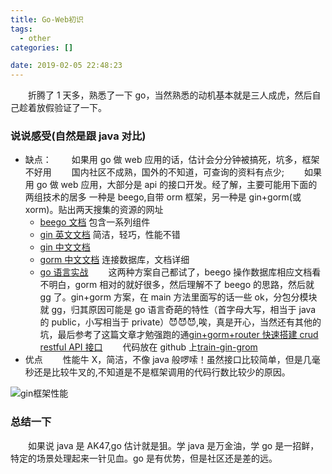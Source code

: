 ```yaml
---
title: Go-Web初识
tags:
  - other
categories: []

date: 2019-02-05 22:48:23
---
```


&emsp;&emsp;折腾了 1 天多，熟悉了一下 go，当然熟悉的动机基本就是三人成虎，然后自己趁着放假验证了一下。

<!--more-->

### 说说感受(自然是跟 java 对比)

- 缺点：
  &emsp;&emsp;如果用 go 做 web 应用的话，估计会分分钟被搞死，坑多，框架不好用
  &emsp;&emsp;国内社区不成熟，国外的不知道，可查询的资料有点少;
  &emsp;&emsp;如果用 go 做 web 应用，大部分是 api 的接口开发。经了解，主要可能用下面的两组技术的居多
  一种是 beego,自带 orm 框架，另一种是 gin+gorm(或 xorm)。贴出两天搜集的资源的网址
  - [beego 文档](https://beego.me/) 包含一系列组件
  - [gin 英文文档](https://github.com/gin-gonic/gin) 简洁，轻巧，性能不错
  - [gin 中文文档](https://learnku.com/docs/gin-gonic/2018/gin-readme/3819)
  - [gorm 中文文档](http://gorm.book.jasperxu.com/) 连接数据库，文档详细
  - [go 语言实战](https://github.com/threerocks/studyFiles/blob/master/go/%E3%80%8AGo%E8%AF%AD%E8%A8%80%E5%AE%9E%E6%88%98%E3%80%8B.pdf)
    &emsp;&emsp;这两种方案自己都试了，beego 操作数据库相应文档看不明白，gorm 相对的就好很多，然后理解不了 beego 的思路，然后就 gg 了。gin+gorm 方案，在 main 方法里面写的话一些 ok，分包分模块就 gg，归其原因可能是 go 语言奇葩的特性（首字母大写，相当于 java 的 public，小写相当于 private）😈😈😈,唉，真是开心，当然还有其他的坑，最后参考了这篇文章才勉强跑的通[gin+gorm+router 快速搭建 crud restful API 接口](https://learnku.com/articles/23548/gingormrouter-quickly-build-crud-restful-api-interface)
    &emsp;&emsp;代码放在 github 上[train-gin-grom](https://github.com/alertcode/train-gin-gorm)
- 优点
  &emsp;&emsp;性能牛 X，简洁，不像 java 般啰嗦！虽然接口比较简单，但是几毫秒还是比较牛叉的,不知道是不是框架调用的代码行数比较少的原因。

![gin框架性能](https://bj.bcebos.com/v1/alertcode-blog/Go-Web初识/gin框架性能.png)

### 总结一下

&emsp;&emsp;如果说 java 是 AK47,go 估计就是狙。学 java 是万金油，学 go 是一招鲜，特定的场景处理起来一针见血。go 是有优势，但是社区还是差的远。

